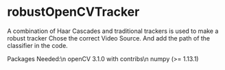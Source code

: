 # robustOpenCVTracker
A combination of Haar Cascades and traditional trackers is used to make a robust tracker
Chose the correct Video Source.
And add the path of the classifier in the code.

Packages Needed:\n
openCV 3.1.0 with contribs\n
numpy (>= 1.13.1)
